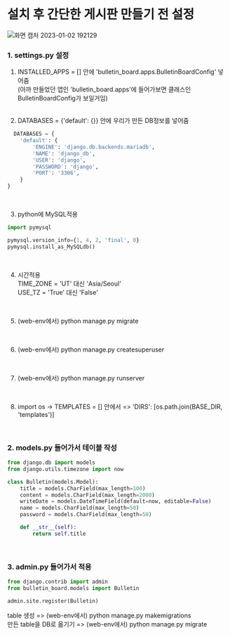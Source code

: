 # 설치 후 간단한 게시판 만들기 전 설정 

![화면 캡처 2023-01-02 192129](https://user-images.githubusercontent.com/114986610/210218729-3540c10b-9b0f-4c48-8f52-85bb5a54f8f9.png)

### 1. settings.py 설정
1. INSTALLED_APPS = [] 안에 'bulletin_board.apps.BulletinBoardConfig' 넣어줌 \
(아까 만들었던 앱인 'bulletin_board.apps'에 들어가보면 클래스인 BulletinBoardConfig가 보일거임)
<br/><br/>

2. DATABASES = {'default': {}} 안에 우리가 만든 DB정보를 넣어줌
```python
  DATABASES = { 
    'default': { 
        'ENGINE': 'django.db.backends.mariadb', 
        'NAME': 'django_db', 
        'USER': 'django', 
        'PASSWORD': 'django', 
        'PORT': '3306', 
    } 
}
```
<br/>


3. python에 MySQL적용
``` python
import pymysql

pymysql.version_info={1, 4, 2, 'final', 0}
pymysql.install_as_MySQLdb()
```
<br/>


4. 시간적용 \
TIME_ZONE = 'UT' 대신 'Asia/Seoul' \
USE_TZ = 'True' 대신 'False'
<br/>


5. (web-env에서) python manage.py migrate
<br/>


6. (web-env에서) python manage.py createsuperuser
<br/>


7. (web-env에서) python manage.py runserver
<br/>


8. import os -> TEMPLATES = [] 안에서 => 'DIRS': [os.path.join(BASE_DIR, 'templates')]  
<br/>

### 2. models.py 들어가서 테이블 작성
```python
from django.db import models
from django.utils.timezone import now

class Bulletin(models.Model):
    title = models.CharField(max_length=100)
    content = models.CharField(max_length=2000)
    writeDate = models.DateTimeField(default=now, editable=False)
    name = models.CharField(max_length=50)
    password = models.CharField(max_length=50)

    def __str__(self):
        return self.title
```
<br/>


### 3. admin.py 들어가서 적용
```python
from django.contrib import admin
from bulletin_board.models import Bulletin

admin.site.register(Bulletin)
``` 
table 생성 => (web-env에서) python manage.py makemigrations \
만든 table을 DB로 옮기기 => (web-env에서) python manage.py migrate

